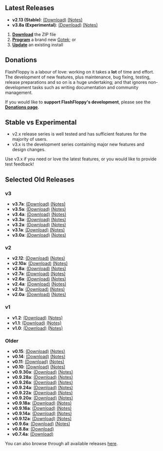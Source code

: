 ## Latest Releases

- **v2.13 (Stable)**: [(Download)][v2.13-zip] [(Notes)][v2.13-notes]
- **v3.8a (Experimental)**: [(Download)][v3.8a-zip] [(Notes)][v3.8a-notes]

1. [**Download**][v2.13-zip] the ZIP file
2. [**Program**](Firmware-Programming) a brand new
   [Gotek](Gotek-Compatibility); or
3. [**Update**](Firmware-Update) an existing install

## Donations

FlashFloppy is a labour of love: working on it takes a **lot** of time
and effort. The development of new features, plus maintenance, bug
fixing, testing, release preparations and so on is a huge undertaking;
and that ignores non-development tasks such as writing documentation
and community management.

If you would like to **support FlashFloppy's development**, please see
the [**Donations page**](Donations).

## Stable vs Experimental

- v2.x release series is well tested and has sufficient features for the
majority of users.
- v3.x is the development series containing major new
features and design changes.

Use v3.x if you need or love the latest features, or you would like to
provide test feedback!

## Selected Old Releases

### v3
- **v3.7a**: [(Download)][v3.7a-zip] [(Notes)][v3.7a-notes]
- **v3.5a**: [(Download)][v3.5a-zip] [(Notes)][v3.5a-notes]
- **v3.4a**: [(Download)][v3.4a-zip] [(Notes)][v3.4a-notes]
- **v3.3a**: [(Download)][v3.3a-zip] [(Notes)][v3.3a-notes]
- **v3.2a**: [(Download)][v3.2a-zip] [(Notes)][v3.2a-notes]
- **v3.1a**: [(Download)][v3.1a-zip] [(Notes)][v3.1a-notes]
- **v3.0a**: [(Download)][v3.0a-zip] [(Notes)][v3.0a-notes]

### v2
- **v2.12**: [(Download)][v2.12-zip] [(Notes)][v2.12-notes]
- **v2.10a**: [(Download)][v2.10a-zip] [(Notes)][v2.10a-notes]
- **v2.8a**: [(Download)][v2.8a-zip] [(Notes)][v2.8a-notes]
- **v2.7a**: [(Download)][v2.7a-zip] [(Notes)][v2.7a-notes]
- **v2.6a**: [(Download)][v2.6a-zip] [(Notes)][v2.6a-notes]
- **v2.4a**: [(Download)][v2.4a-zip] [(Notes)][v2.4a-notes]
- **v2.1a**: [(Download)][v2.1a-zip] [(Notes)][v2.1a-notes]
- **v2.0a**: [(Download)][v2.0a-zip] [(Notes)][v2.0a-notes]

### v1
- **v1.2**: [(Download)][v1.2-zip] [(Notes)][v1.2-notes]
- **v1.1**: [(Download)][v1.1-zip] [(Notes)][v1.1-notes]
- **v1.0**: [(Download)][v1.0-zip] [(Notes)][v1.0-notes]

### Older
- **v0.15**: [(Download)][v0.15-zip] [(Notes)][v0.15-notes]
- **v0.14**: [(Download)][v0.14-zip] [(Notes)][v0.14-notes]
- **v0.11**: [(Download)][v0.11-zip] [(Notes)][v0.11-notes]
- **v0.10**: [(Download)][v0.10-zip] [(Notes)][v0.10-notes]
- **v0.9.30a**: [(Download)][v0.9.30a-zip] [(Notes)][v0.9.30a-notes]
- **v0.9.28a**: [(Download)][v0.9.28a-zip] [(Notes)][v0.9.28a-notes]
- **v0.9.26a**: [(Download)][v0.9.26a-zip] [(Notes)][v0.9.26a-notes]
- **v0.9.24a**: [(Download)][v0.9.24a-zip] [(Notes)][v0.9.24a-notes]
- **v0.9.22a**: [(Download)][v0.9.22a-zip] [(Notes)][v0.9.22a-notes]
- **v0.9.20a**: [(Download)][v0.9.20a-zip] [(Notes)][v0.9.20a-notes]
- **v0.9.18a**: [(Download)][v0.9.18a-zip] [(Notes)][v0.9.18a-notes]
- **v0.9.16a**: [(Download)][v0.9.16a-zip] [(Notes)][v0.9.16a-notes]
- **v0.9.14a**: [(Download)][v0.9.14a-zip] [(Notes)][v0.9.14a-notes]
- **v0.9.12a**: [(Download)][v0.9.12a-zip] [(Notes)][v0.9.12a-notes]
- **v0.9.6a**: [(Download)][v0.9.6a-zip] [(Notes)][v0.9.6a-notes]
- **v0.8.8a**: [(Download)][v0.8.8a-zip]
- **v0.7.4a**: [(Download)][v0.7.4a-zip]

You can also browse through all available releases [here][all].

[v3.8a-zip]: https://github.com/keirf/FlashFloppy/releases/download/v3.8a/flashfloppy-v3.8a.zip
[v3.8a-notes]: https://github.com/keirf/FlashFloppy/releases/tag/v3.8a

[v3.7a-zip]: https://github.com/keirf/FlashFloppy/releases/download/v3.7a/flashfloppy-v3.7a.zip
[v3.7a-notes]: https://github.com/keirf/FlashFloppy/releases/tag/v3.7a

[v3.5a-zip]: https://github.com/keirf/FlashFloppy/releases/download/v3.5a/flashfloppy-v3.5a.zip
[v3.5a-notes]: https://github.com/keirf/FlashFloppy/releases/tag/v3.5a

[v3.4a-zip]: https://github.com/keirf/FlashFloppy/releases/download/v3.4a/flashfloppy-v3.4a.zip
[v3.4a-notes]: https://github.com/keirf/FlashFloppy/releases/tag/v3.4a

[v3.3a-zip]: https://github.com/keirf/FlashFloppy/releases/download/v3.3a/flashfloppy-v3.3a.zip
[v3.3a-notes]: https://github.com/keirf/FlashFloppy/releases/tag/v3.3a

[v3.2a-zip]: https://github.com/keirf/FlashFloppy/releases/download/v3.2a/flashfloppy-v3.2a.zip
[v3.2a-notes]: https://github.com/keirf/FlashFloppy/releases/tag/v3.2a

[v3.1a-zip]: https://github.com/keirf/FlashFloppy/releases/download/v3.1a/flashfloppy-v3.1a.zip
[v3.1a-notes]: https://github.com/keirf/FlashFloppy/releases/tag/v3.1a

[v3.0a-zip]: https://github.com/keirf/FlashFloppy/releases/download/v3.0a/flashfloppy-v3.0a.zip
[v3.0a-notes]: https://github.com/keirf/FlashFloppy/releases/tag/v3.0a

[v2.13-zip]: https://github.com/keirf/FlashFloppy/releases/download/v2.13/flashfloppy-v2.13.zip
[v2.13-notes]: https://github.com/keirf/FlashFloppy/releases/tag/v2.13

[v2.12-zip]: https://github.com/keirf/FlashFloppy/releases/download/v2.12/flashfloppy-v2.12.zip
[v2.12-notes]: https://github.com/keirf/FlashFloppy/releases/tag/v2.12

[v2.10a-zip]: https://github.com/keirf/FlashFloppy/releases/download/v2.10a/flashfloppy-v2.10a.zip
[v2.10a-notes]: https://github.com/keirf/FlashFloppy/releases/tag/v2.10a

[v2.8a-zip]: https://github.com/keirf/FlashFloppy/releases/download/v2.8a/flashfloppy-v2.8a.zip
[v2.8a-notes]: https://github.com/keirf/FlashFloppy/releases/tag/v2.8a

[v2.7a-zip]: https://github.com/keirf/FlashFloppy/releases/download/v2.7a/flashfloppy-v2.7a.zip
[v2.7a-notes]: https://github.com/keirf/FlashFloppy/releases/tag/v2.7a

[v2.6a-zip]: https://github.com/keirf/FlashFloppy/releases/download/v2.6a/flashfloppy-v2.6a.zip
[v2.6a-notes]: https://github.com/keirf/FlashFloppy/releases/tag/v2.6a

[v2.4a-zip]: https://github.com/keirf/FlashFloppy/releases/download/v2.4a/flashfloppy-v2.4a.zip
[v2.4a-notes]: https://github.com/keirf/FlashFloppy/releases/tag/v2.4a

[v2.1a-zip]: https://github.com/keirf/FlashFloppy/releases/download/v2.1a/flashfloppy-v2.1a.zip
[v2.1a-notes]: https://github.com/keirf/FlashFloppy/releases/tag/v2.1a

[v2.0a-zip]: https://github.com/keirf/FlashFloppy/releases/download/v2.0a/flashfloppy-v2.0a.zip
[v2.0a-notes]: https://github.com/keirf/FlashFloppy/releases/tag/v2.0a

[v1.3-zip]: https://github.com/keirf/FlashFloppy/releases/download/v1.3/flashfloppy-v1.3.zip
[v1.3-notes]: https://github.com/keirf/FlashFloppy/releases/tag/v1.3

[v1.2-zip]: https://github.com/keirf/FlashFloppy/releases/download/v1.2/flashfloppy-v1.2.zip
[v1.2-notes]: https://github.com/keirf/FlashFloppy/releases/tag/v1.2

[v1.1-zip]: https://github.com/keirf/FlashFloppy/releases/download/v1.1/flashfloppy-v1.1.zip
[v1.1-notes]: https://github.com/keirf/FlashFloppy/releases/tag/v1.1

[v1.0-zip]: https://github.com/keirf/FlashFloppy/releases/download/v1.0/flashfloppy-v1.0.zip
[v1.0-notes]: https://github.com/keirf/FlashFloppy/releases/tag/v1.0

[v0.15-zip]: https://github.com/keirf/FlashFloppy/releases/download/v0.15/flashfloppy-v0.15.zip
[v0.15-notes]: https://github.com/keirf/FlashFloppy/releases/tag/v0.15

[v0.14-zip]: https://github.com/keirf/FlashFloppy/releases/download/v0.14/flashfloppy-v0.14.zip
[v0.14-notes]: https://github.com/keirf/FlashFloppy/releases/tag/v0.14

[v0.11-zip]: https://github.com/keirf/FlashFloppy/releases/download/v0.11/flashfloppy-v0.11.zip
[v0.11-notes]: https://github.com/keirf/FlashFloppy/releases/tag/v0.11

[v0.10-zip]: https://github.com/keirf/FlashFloppy/releases/download/v0.10/flashfloppy-v0.10.zip
[v0.10-notes]: https://github.com/keirf/FlashFloppy/releases/tag/v0.10

[v0.9.31a-zip]: https://github.com/keirf/FlashFloppy/releases/download/v0.9.31a/flashfloppy_v0.9.31a.zip
[v0.9.31a-notes]: https://github.com/keirf/FlashFloppy/releases/tag/v0.9.31a

[v0.9.30a-zip]: https://github.com/keirf/FlashFloppy/releases/download/v0.9.30a/flashfloppy_v0.9.30a.zip
[v0.9.30a-notes]: https://github.com/keirf/FlashFloppy/releases/tag/v0.9.30a

[v0.9.29a-zip]: https://github.com/keirf/FlashFloppy/releases/download/v0.9.29a/flashfloppy_v0.9.29a.zip
[v0.9.29a-notes]: https://github.com/keirf/FlashFloppy/releases/tag/v0.9.29a

[v0.9.28a-zip]: https://github.com/keirf/FlashFloppy/releases/download/v0.9.28a/flashfloppy_v0.9.28a.zip
[v0.9.28a-notes]: https://github.com/keirf/FlashFloppy/releases/tag/v0.9.28a

[v0.9.27a-zip]: https://github.com/keirf/FlashFloppy/releases/download/v0.9.27a/flashfloppy_v0.9.27a.zip
[v0.9.27a-notes]: https://github.com/keirf/FlashFloppy/releases/tag/v0.9.27a

[v0.9.26a-zip]: https://github.com/keirf/FlashFloppy/releases/download/v0.9.26a/flashfloppy_v0.9.26a.zip
[v0.9.26a-notes]: https://github.com/keirf/FlashFloppy/releases/tag/v0.9.26a

[v0.9.25a-zip]: https://github.com/keirf/FlashFloppy/releases/download/v0.9.25a/flashfloppy_v0.9.25a.zip
[v0.9.25a-notes]: https://github.com/keirf/FlashFloppy/releases/tag/v0.9.25a

[v0.9.24a-zip]: https://github.com/keirf/FlashFloppy/releases/download/v0.9.24a/flashfloppy_v0.9.24a.zip
[v0.9.24a-notes]: https://github.com/keirf/FlashFloppy/releases/tag/v0.9.24a

[v0.9.22a-zip]: https://github.com/keirf/FlashFloppy/releases/download/v0.9.22a/flashfloppy_v0.9.22a.zip
[v0.9.22a-notes]: https://github.com/keirf/FlashFloppy/releases/tag/v0.9.22a

[v0.9.21a-zip]: https://github.com/keirf/FlashFloppy/releases/download/v0.9.21a/flashfloppy_v0.9.21a.zip
[v0.9.21a-notes]: https://github.com/keirf/FlashFloppy/releases/tag/v0.9.21a

[v0.9.20a-zip]: https://github.com/keirf/FlashFloppy/releases/download/v0.9.20a/flashfloppy_v0.9.20a.zip
[v0.9.20a-notes]: https://github.com/keirf/FlashFloppy/releases/tag/v0.9.20a

[v0.9.19a-zip]: https://github.com/keirf/FlashFloppy/releases/download/v0.9.19a/flashfloppy_v0.9.19a.zip
[v0.9.19a-notes]: https://github.com/keirf/FlashFloppy/releases/tag/v0.9.19a

[v0.9.18a-zip]: https://github.com/keirf/FlashFloppy/releases/download/v0.9.18a/flashfloppy_v0.9.18a.zip
[v0.9.18a-notes]: https://github.com/keirf/FlashFloppy/releases/tag/v0.9.18a

[v0.9.16a-zip]: https://github.com/keirf/FlashFloppy/releases/download/v0.9.16a/flashfloppy_v0.9.16a.zip
[v0.9.16a-notes]: https://github.com/keirf/FlashFloppy/releases/tag/v0.9.16a

[v0.9.15a-zip]: https://github.com/keirf/FlashFloppy/releases/download/v0.9.15a/flashfloppy_v0.9.15a.zip
[v0.9.15a-notes]: https://github.com/keirf/FlashFloppy/releases/tag/v0.9.15a

[v0.9.14a-zip]: https://github.com/keirf/FlashFloppy/releases/download/v0.9.14a/flashfloppy_v0.9.14a.zip
[v0.9.14a-notes]: https://github.com/keirf/FlashFloppy/releases/tag/v0.9.14a

[v0.9.13a-zip]: https://github.com/keirf/FlashFloppy/releases/download/v0.9.13a/flashfloppy_v0.9.13a.zip
[v0.9.13a-notes]: https://github.com/keirf/FlashFloppy/releases/tag/v0.9.13a

[v0.9.12a-zip]: https://github.com/keirf/FlashFloppy/releases/download/v0.9.12a/flashfloppy_v0.9.12a.zip
[v0.9.12a-notes]: https://github.com/keirf/FlashFloppy/releases/tag/v0.9.12a

[v0.9.6a-zip]: https://github.com/keirf/FlashFloppy/releases/download/v0.9.6a/flashfloppy_v0.9.6a.zip
[v0.9.6a-notes]: https://github.com/keirf/FlashFloppy/releases/tag/v0.9.6a

[v0.8.8a-zip]: https://github.com/keirf/FlashFloppy/releases/download/v0.8.8a/flashfloppy_v0.8.8a.zip

[v0.7.4a-zip]: https://github.com/keirf/FlashFloppy/releases/download/v0.7.4a/flashfloppy_v0.7.4a.zip

[all]: https://github.com/keirf/FlashFloppy/releases
